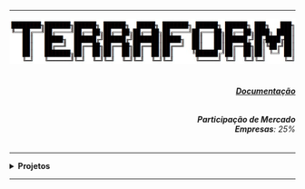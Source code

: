 ----

<div align="Center"> 
<a href="https://github.com/n3urocr45h/Terraform/blob/main/Terraform.jpg"><img src="https://github.com/n3ur0cr45h/Terraform/blob/main/Terraform.jpg"></a>
</div> 

<div align="Right">
<h6>
<br><strong><a href="https://developer.hashicorp.com/terraform/docs">Documentação</a></strong>
</h6>  
</div>

<div align="Right">
<h6>
<strong>Participação de Mercado</strong>
<br><strong>Empresas</strong>: 25%
</h6>  
</div>

----

<details>
  <summary><b> Projetos </b></summary>
<div align="Center"> 
<br>

  
|  ID  | Título                    | Descrição                                                                        | 
| ---- | ------------------------- | ---------------------------------------------------------------------------------| 
|  01  | Bucket S3                 | Provisiomamento de Bucket com o Terraform                                        |
|  02  | Instância + Bucket        | Provisiomamento de Bucket e EC2, com saída do IP Público                         |
|  03  | RDS - MySQL               | Provisiomamento de um banco de dados MySQL                                       |
|  04  | Variaveis                 | Provisiomamento EC2 e RDS com Variáveis                                          |
|  05  | Backend                   | Realizar a troca de Backend                                                      |
|  06  | Drift                     | Shell para verificação de mudanças na configuração do workspace                  |
|  07  | Backups                   | Formas de Realizar Backup do Terraform (.tfstate)                                |
|  08  | Endereçamento de Recursos | Testar a criação de uma VPC com endereçamento de SG                              |
|  09  | Dados                     | Utilização de dados no Provisionamento de Recursos                               |
|  10  | Funções                   | Funções do Terraform                                                             | 
|  11  | Docker                    | Provisionando um Container com Docker                                            | 
</div> 
</details>

----
